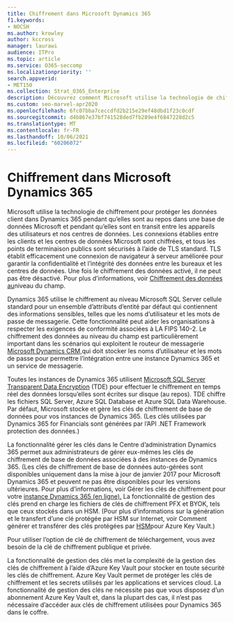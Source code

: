 ```yaml
---
title: Chiffrement dans Microsoft Dynamics 365
f1.keywords:
- NOCSH
ms.author: krowley
author: kccross
manager: laurawi
audience: ITPro
ms.topic: article
ms.service: O365-seccomp
ms.localizationpriority: ''
search.appverid:
- MET150
ms.collection: Strat_O365_Enterprise
description: Découvrez comment Microsoft utilise la technologie de chiffrement pour protéger les données client dans Microsoft Dynamics 365 lorsqu’il est au repos dans une base de données Microsoft et en transit.
ms.custom: seo-marvel-apr2020
ms.openlocfilehash: 6fc07bba7ceccdfd2b215e29ef48dbd1f23c0cdf
ms.sourcegitcommit: d4b867e37bf741528ded7fb289e4f6847228d2c5
ms.translationtype: MT
ms.contentlocale: fr-FR
ms.lasthandoff: 10/06/2021
ms.locfileid: "60206072"
---
```

# <a name="encryption-in-microsoft-dynamics-365"></a>Chiffrement dans Microsoft Dynamics 365

Microsoft utilise la technologie de chiffrement pour protéger les données client dans Dynamics 365 pendant qu’elles sont au repos dans une base de données Microsoft et pendant qu’elles sont en transit entre les appareils des utilisateurs et nos centres de données. Les connexions établies entre les clients et les centres de données Microsoft sont chiffrées, et tous les points de terminaison publics sont sécurisés à l’aide de TLS standard. TLS établit efficacement une connexion de navigateur à serveur améliorée pour garantir la confidentialité et l’intégrité des données entre les bureaux et les centres de données. Une fois le chiffrement des données activé, il ne peut pas être désactivé. Pour plus d’informations, voir [Chiffrement des données au](/previous-versions/dynamicscrm-2016/developers-guide/dn481562(v=crm.8))niveau du champ.

Dynamics 365 utilise le chiffrement au niveau Microsoft SQL Server cellule standard pour un ensemble d’attributs d’entité par défaut qui contiennent des informations sensibles, telles que les noms d’utilisateur et les mots de passe de messagerie. Cette fonctionnalité peut aider les organisations à respecter les exigences de conformité associées à LA FIPS 140-2. Le chiffrement des données au niveau du champ est particulièrement important dans les scénarios qui exploitent le routeur de messagerie [Microsoft Dynamics CRM,](/previous-versions/dynamicscrm-2016/administering-dynamics-365/hh699800(v=crm.8))qui doit stocker les noms d’utilisateur et les mots de passe pour permettre l’intégration entre une instance Dynamics 365 et un service de messagerie.

Toutes les instances de Dynamics 365 utilisent [Microsoft SQL Server Transparent Data Encryption](/sql/relational-databases/security/encryption/transparent-data-encryption) (TDE) pour effectuer le chiffrement en temps réel des données lorsqu’elles sont écrites sur disque (au repos). TDE chiffre les fichiers SQL Server, Azure SQL Database et Azure SQL Data Warehouse. Par défaut, Microsoft stocke et gère les clés de chiffrement de base de données pour vos instances de Dynamics 365. (Les clés utilisées par Dynamics 365 for Financials sont générées par l’API .NET Framework protection des données.)

La fonctionnalité gérer les clés dans le Centre d’administration Dynamics 365 permet aux administrateurs de gérer eux-mêmes les clés de chiffrement de base de données associées à des instances de Dynamics 365. (Les clés de chiffrement de base de données auto-gérées sont disponibles uniquement dans la mise à jour de janvier 2017 pour Microsoft Dynamics 365 et peuvent ne pas être disponibles pour les versions ultérieures. Pour plus d’informations, voir Gérer les clés de chiffrement pour votre [instance Dynamics 365 (en ligne).](/dynamics365/customer-engagement/admin/manage-encryption-keys-instance) La fonctionnalité de gestion des clés prend en charge les fichiers de clés de chiffrement PFX et BYOK, tels que ceux stockés dans un HSM. (Pour plus d’informations sur la génération et le transfert d’une clé protégée par HSM sur Internet, voir Comment générer et transférer des clés protégées par [HSM](/azure/key-vault/key-vault-hsm-protected-keys)pour Azure Key Vault.)

Pour utiliser l’option de clé de chiffrement de téléchargement, vous avez besoin de la clé de chiffrement publique et privée.

La fonctionnalité de gestion des clés met la complexité de la gestion des clés de chiffrement à l’aide d’Azure Key Vault pour stocker en toute sécurité les clés de chiffrement. Azure Key Vault permet de protéger les clés de chiffrement et les secrets utilisés par les applications et services cloud. La fonctionnalité de gestion des clés ne nécessite pas que vous disposez d’un abonnement Azure Key Vault et, dans la plupart des cas, il n’est pas nécessaire d’accéder aux clés de chiffrement utilisées pour Dynamics 365 dans le coffre.